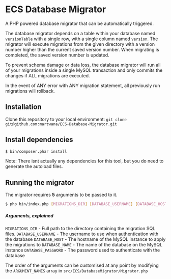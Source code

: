 # ECS Database Migrator

A PHP powered database migrator that can be automatically triggered.

The database migrator depends on a table within your database named `versionTable` with a single row, with a single column named `version`. The migrator will execute migrations from the given directory with a version number higher than the current saved version number. When migrating is completed, the saved version number is updated.

To prevent schema damage or data loss, the database migrator will run all of your migrations inside a single MySQL transaction and only commits the changes if ALL migrations are executed. 

In the event of ANY error with ANY migration statement, all previously run migrations will rollback.

## Installation
Clone this repository to your local environment:
`git clone git@github.com:martwana/ECS-Database-Migrator.git`

## Install dependencies
```sh
$ bin/composer.phar install
```
Note: There isnt actually any dependencies for this tool, but you do need to generate the autoload files.

## Running the migrator
The migrator requires **5** arguments to be passed to it. 

```sh
$ php bin/index.php [MIGRATIONS_DIR] [DATABASE_USERNAME] [DATABASE_HOST] [DATABASE_NAME] [DATABASE_PASSWORD]
```

##### Arguments, explained
`MIGRATIONS_DIR` - Full path to the directory containing the migration SQL files.
`DATABASE_USERNAME` - The username to use when authentication with the database
`DATABASE_HOST` - The hostname of the MySQL instance to apply the migrations to
`DATABASE_NAME` - The name of the database on the MySQL instance
`DATABASE_PASSWORD` - The password used to authenticate with the database

The order of the arguments can be customised at any point by modifying the `ARGUMENT_NAMES` array in `src/ECS/DatabaseMigrator/Migrator.php`
